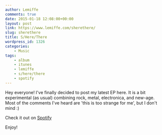 ```yaml
---
author: Lemiffe
comments: true
date: 2015-01-18 12:08:00+00:00
layout: post
link: https://www.lemiffe.com/sherethere/
slug: sherethere
title: S/Here/There
wordpress_id: 1326
categories:
    - Music
tags:
    - album
    - itunes
    - lemiffe
    - s/here/there
    - spotify
---
```


Hey everyone! I've finally decided to post my latest EP here. It is a bit experimental (as usual) combining rock, metal, electronica, and new-age. Most of the comments I've heard are 'this is too strange for me', but I don't mind :)

Check it out on [Spotify](http://open.spotify.com/album/5q9CVn0UMMPpmb1Z8jsRuz)

Enjoy!
